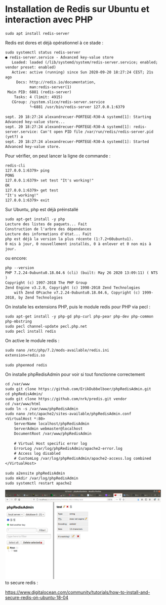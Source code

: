 # Installation de Redis sur Ubuntu et interaction avec PHP

```
sudo apt install redis-server
```

Redis est dores et déjà opérationnel à ce stade :
```
sudo systemctl status redis-server
● redis-server.service - Advanced key-value store
   Loaded: loaded (/lib/systemd/system/redis-server.service; enabled; vendor preset: enabled)
   Active: active (running) since Sun 2020-09-20 18:27:24 CEST; 21s ago
     Docs: http://redis.io/documentation,
           man:redis-server(1)
 Main PID: 6881 (redis-server)
    Tasks: 4 (limit: 4915)
   CGroup: /system.slice/redis-server.service
           └─6881 /usr/bin/redis-server 127.0.0.1:6379

sept. 20 18:27:24 alexandrecuer-PORTEGE-R30-A systemd[1]: Starting Advanced key-value store...
sept. 20 18:27:24 alexandrecuer-PORTEGE-R30-A systemd[1]: redis-server.service: Can't open PID file /var/run/redis/redis-server.pid (yet?) a
sept. 20 18:27:24 alexandrecuer-PORTEGE-R30-A systemd[1]: Started Advanced key-value store.
```
Pour vérifier, on peut lancer la ligne de commande :
```
redis-cli
127.0.0.1:6379> ping
PONG
127.0.0.1:6379> set test "It's working!"
OK
127.0.0.1:6379> get test
"It's working!"
127.0.0.1:6379> exit
```
Sur Ubuntu, php est déjà préinstallé
```
sudo apt-get install -y php
Lecture des listes de paquets... Fait
Construction de l'arbre des dépendances       
Lecture des informations d'état... Fait
php est déjà la version la plus récente (1:7.2+60ubuntu1).
0 mis à jour, 0 nouvellement installés, 0 à enlever et 0 non mis à jour.
```
ou encore:
```
php --version
PHP 7.2.24-0ubuntu0.18.04.6 (cli) (built: May 26 2020 13:09:11) ( NTS )
Copyright (c) 1997-2018 The PHP Group
Zend Engine v3.2.0, Copyright (c) 1998-2018 Zend Technologies
    with Zend OPcache v7.2.24-0ubuntu0.18.04.6, Copyright (c) 1999-2018, by Zend Technologies
```
On installe les extensions PHP, puis le module redis pour PHP via pecl :
```
sudo apt-get install -y php-gd php-curl php-pear php-dev php-common php-mbstring
sudo pecl channel-update pecl.php.net
sudo pecl install redis
```
On active le module redis :
```
sudo nano /etc/php/7.2/mods-available/redis.ini
extension=redis.so

sudo phpenmod redis
```

On installe phpRedisAdmin pour voir si tout fonctionne correctement
```
cd /var/www
sudo git clone https://github.com/ErikDubbelboer/phpRedisAdmin.git
cd phpRedisAdmin/
sudo git clone https://github.com/nrk/predis.git vendor
cd /var/www/html
sudo ln -s /var/www/phpRedisAdmin
sudo nano /etc/apache2/sites-available/phpRedisAdmin.conf
<VirtualHost *:80>
    ServerName localhost/phpRedisAdmin
    ServerAdmin webmaster@localhost
    DocumentRoot /var/www/phpRedisAdmin

    # Virtual Host specific error log
    ErrorLog /var/log/phpRedisAdmin/apache2-error.log
    # Access log disabled
    # CustomLog /var/log/phpRedisAdmin/apache2-access.log combined
</VirtualHost>

sudo a2ensite phpRedisAdmin
sudo mkdir /var/log/phpRedisAdmin
sudo systemctl restart apache2
```
![](images/phpRedisAdmin.png)
to secure redis :

https://www.digitalocean.com/community/tutorials/how-to-install-and-secure-redis-on-ubuntu-18-04
